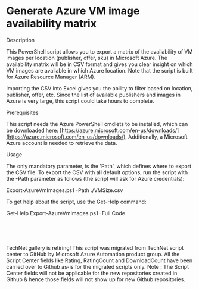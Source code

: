 ﻿Generate Azure VM image availability matrix
===========================================

            
Description

This PowerShell script allows you to export a matrix of the availability of VM images per location (publisher, offer, sku) in Microsoft Azure. The availability matrix will be in CSV format and gives you clear insight on which VM images are available in which
 Azure location. Note that the script is built for Azure Resource Manager (ARM).


Importing the CSV into Excel gives you the ability to filter based on location, publisher, offer, etc. Since the list of available publishers and images in Azure is very large, this script could take hours to complete.

Prerequisites

This script needs the Azure PowerShell cmdlets to be installed, which can be downloaded here: [https://azure.microsoft.com/en-us/downloads/](https://azure.microsoft.com/en-us/downloads/). Additionally, a
 Microsoft Azure account is needed to retrieve the data.

Usage

The only mandatory parameter, is the 'Path', which defines where to export the CSV file. To export the CSV with all default options, run the script with the -Path parameter as follows (the script will ask for Azure credentials):

Export-AzureVmImages.ps1 -Path ./VMSize.csv

To get help about the script, use the Get-Help command:

Get-Help Export-AzureVmImages.ps1 -Full
Code

 

 

        
    
TechNet gallery is retiring! This script was migrated from TechNet script center to GitHub by Microsoft Azure Automation product group. All the Script Center fields like Rating, RatingCount and DownloadCount have been carried over to Github as-is for the migrated scripts only. Note : The Script Center fields will not be applicable for the new repositories created in Github & hence those fields will not show up for new Github repositories.
